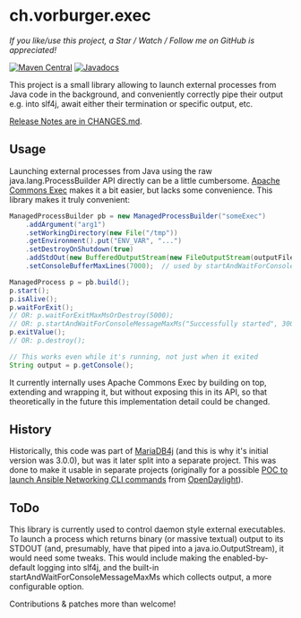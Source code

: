 ch.vorburger.exec
=================

_If you like/use this project, a Star / Watch / Follow me on GitHub is appreciated!_

[![Maven Central](https://maven-badges.herokuapp.com/maven-central/ch.vorburger.exec/exec/badge.svg)](https://maven-badges.herokuapp.com/maven-central/ch.vorburger.exec/exec)
[![Javadocs](http://www.javadoc.io/badge/ch.vorburger.exec/exec.svg)](http://www.javadoc.io/doc/ch.vorburger.exec/exec)

This project is a small library allowing to launch external processes from Java code in the background,
and conveniently correctly pipe their output e.g. into slf4j, await either their termination or specific output, etc.

[Release Notes are in CHANGES.md](CHANGES.md).

Usage
---

Launching external processes from Java using the raw java.lang.ProcessBuilder API directly can be a little cumbersome.
[Apache Commons Exec](https://commons.apache.org/proper/commons-exec/) makes it a bit easier, but lacks some convenience.
This library makes it truly convenient:

```java
ManagedProcessBuilder pb = new ManagedProcessBuilder("someExec")
    .addArgument("arg1")
    .setWorkingDirectory(new File("/tmp"))
    .getEnvironment().put("ENV_VAR", "...")
    .setDestroyOnShutdown(true)
    .addStdOut(new BufferedOutputStream(new FileOutputStream(outputFile)))
    .setConsoleBufferMaxLines(7000);  // used by startAndWaitForConsoleMessageMaxMs

ManagedProcess p = pb.build();
p.start();
p.isAlive();
p.waitForExit();
// OR: p.waitForExitMaxMsOrDestroy(5000);
// OR: p.startAndWaitForConsoleMessageMaxMs("Successfully started", 3000);
p.exitValue();
// OR: p.destroy();

// This works even while it's running, not just when it exited
String output = p.getConsole();
```

It currently internally uses Apache Commons Exec by building on top, extending and wrapping it,
but without exposing this in its API, so that theoretically in the future this implementation detail could be changed.

History
---

Historically, this code was part of [MariaDB4j](https://github.com/vorburger/MariaDB4j/) (and this is why it's initial version was 3.0.0),
but was it later split into a separate project. This was done to make it usable in separate projects
(originally for a possible [POC to launch Ansible Networking CLI commands](https://github.com/vorburger/opendaylight-ansible/)
from [OpenDaylight](http://www.opendaylight.org)).

ToDo
---

This library is currently used to control daemon style external executables.
To launch a process which returns binary (or massive textual) output to its STDOUT
(and, presumably, have that piped into a java.io.OutputStream), it would need some tweaks.
This would include making the enabled-by-default logging into slf4j, and the built-in
startAndWaitForConsoleMessageMaxMs which collects output, a more configurable option.

Contributions & patches more than welcome!

